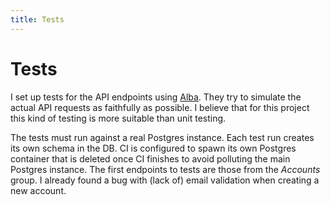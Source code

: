 ```yaml
---
title: Tests
---
```


# Tests

I set up tests for the API endpoints using [Alba](https://jasperfx.github.io/alba/).
They try to simulate the actual API requests as faithfully as possible.
I believe that for this project this kind of testing is more suitable than unit testing.

The tests must run against a real Postgres instance.
Each test run creates its own schema in the DB.
CI is configured to spawn its own Postgres container that is deleted once CI finishes to avoid polluting the main Postgres instance.
The first endpoints to tests are those from the _Accounts_ group.
I already found a bug with (lack of) email validation when creating a new account.
